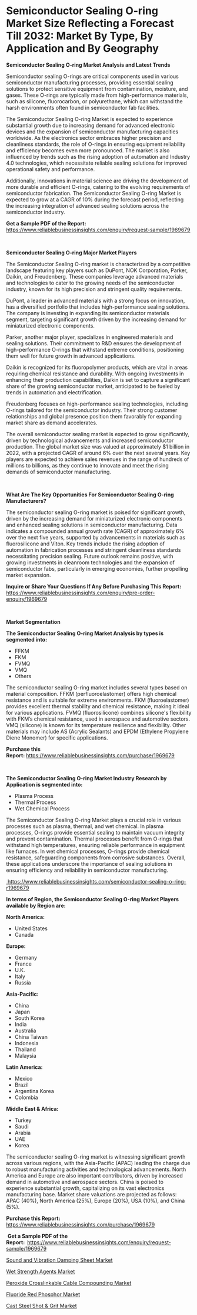 <p><h1>Semiconductor Sealing O-ring Market Size Reflecting a Forecast Till 2032: Market By Type, By Application and By Geography</h1></p><p><strong>Semiconductor Sealing O-ring Market Analysis and Latest Trends</strong></p>
<p><p>Semiconductor sealing O-rings are critical components used in various semiconductor manufacturing processes, providing essential sealing solutions to protect sensitive equipment from contamination, moisture, and gases. These O-rings are typically made from high-performance materials, such as silicone, fluorocarbon, or polyurethane, which can withstand the harsh environments often found in semiconductor fab facilities.</p><p>The Semiconductor Sealing O-ring Market is expected to experience substantial growth due to increasing demand for advanced electronic devices and the expansion of semiconductor manufacturing capacities worldwide. As the electronics sector embraces higher precision and cleanliness standards, the role of O-rings in ensuring equipment reliability and efficiency becomes even more pronounced. The market is also influenced by trends such as the rising adoption of automation and Industry 4.0 technologies, which necessitate reliable sealing solutions for improved operational safety and performance.</p><p>Additionally, innovations in material science are driving the development of more durable and efficient O-rings, catering to the evolving requirements of semiconductor fabrication. The Semiconductor Sealing O-ring Market is expected to grow at a CAGR of 10% during the forecast period, reflecting the increasing integration of advanced sealing solutions across the semiconductor industry.</p></p>
<p><strong>Get a Sample PDF of the Report:&nbsp;</strong> <a href="https://www.reliablebusinessinsights.com/enquiry/request-sample/1969679?utm_campaign=1121&utm_medium=2&utm_source=Github&utm_content=ia&utm_term=04022025&utm_id=semiconductor-sealing-o-ring">https://www.reliablebusinessinsights.com/enquiry/request-sample/1969679</a></p>
<p>&nbsp;</p>
<p><strong>Semiconductor Sealing O-ring Major Market Players</strong></p>
<p><p>The Semiconductor Sealing O-ring market is characterized by a competitive landscape featuring key players such as DuPont, NOK Corporation, Parker, Daikin, and Freudenberg. These companies leverage advanced materials and technologies to cater to the growing needs of the semiconductor industry, known for its high precision and stringent quality requirements.</p><p>DuPont, a leader in advanced materials with a strong focus on innovation, has a diversified portfolio that includes high-performance sealing solutions. The company is investing in expanding its semiconductor materials segment, targeting significant growth driven by the increasing demand for miniaturized electronic components.</p><p>Parker, another major player, specializes in engineered materials and sealing solutions. Their commitment to R&D ensures the development of high-performance O-rings that withstand extreme conditions, positioning them well for future growth in advanced applications.</p><p>Daikin is recognized for its fluoropolymer products, which are vital in areas requiring chemical resistance and durability. With ongoing investments in enhancing their production capabilities, Daikin is set to capture a significant share of the growing semiconductor market, anticipated to be fueled by trends in automation and electrification.</p><p>Freudenberg focuses on high-performance sealing technologies, including O-rings tailored for the semiconductor industry. Their strong customer relationships and global presence position them favorably for expanding market share as demand accelerates.</p><p>The overall semiconductor sealing market is expected to grow significantly, driven by technological advancements and increased semiconductor production. The global market size was valued at approximately $1 billion in 2022, with a projected CAGR of around 6% over the next several years. Key players are expected to achieve sales revenues in the range of hundreds of millions to billions, as they continue to innovate and meet the rising demands of semiconductor manufacturing.</p></p>
<p>&nbsp;</p>
<p><strong>What Are The Key Opportunities For Semiconductor Sealing O-ring Manufacturers?</strong></p>
<p><p>The semiconductor sealing O-ring market is poised for significant growth, driven by the increasing demand for miniaturized electronic components and enhanced sealing solutions in semiconductor manufacturing. Data indicates a compounded annual growth rate (CAGR) of approximately 6% over the next five years, supported by advancements in materials such as fluorosilicone and Viton. Key trends include the rising adoption of automation in fabrication processes and stringent cleanliness standards necessitating precision sealing. Future outlook remains positive, with growing investments in cleanroom technologies and the expansion of semiconductor fabs, particularly in emerging economies, further propelling market expansion.</p></p>
<p><strong>Inquire or Share Your Questions If Any Before Purchasing This Report:</strong> <a href="https://www.reliablebusinessinsights.com/enquiry/pre-order-enquiry/1969679?utm_campaign=1121&utm_medium=2&utm_source=Github&utm_content=ia&utm_term=04022025&utm_id=semiconductor-sealing-o-ring">https://www.reliablebusinessinsights.com/enquiry/pre-order-enquiry/1969679</a></p>
<p>&nbsp;</p>
<p><strong>Market Segmentation</strong></p>
<p><strong>The Semiconductor Sealing O-ring Market Analysis by types is segmented into:</strong></p>
<p><ul><li>FFKM</li><li>FKM</li><li>FVMQ</li><li>VMQ</li><li>Others</li></ul></p>
<p><p>The semiconductor sealing O-ring market includes several types based on material composition. FFKM (perfluoroelastomer) offers high chemical resistance and is suitable for extreme environments. FKM (fluoroelastomer) provides excellent thermal stability and chemical resistance, making it ideal for various applications. FVMQ (fluorosilicone) combines silicone's flexibility with FKM’s chemical resistance, used in aerospace and automotive sectors. VMQ (silicone) is known for its temperature resilience and flexibility. Other materials may include AS (Acrylic Sealants) and EPDM (Ethylene Propylene Diene Monomer) for specific applications.</p></p>
<p><strong>Purchase this Report:&nbsp;</strong><a href="https://www.reliablebusinessinsights.com/purchase/1969679?utm_campaign=1121&utm_medium=2&utm_source=Github&utm_content=ia&utm_term=04022025&utm_id=semiconductor-sealing-o-ring">https://www.reliablebusinessinsights.com/purchase/1969679</a></p>
<p>&nbsp;</p>
<p><strong>The Semiconductor Sealing O-ring Market Industry Research by Application is segmented into:</strong></p>
<p><ul><li>Plasma Process</li><li>Thermal Process</li><li>Wet Chemical Process</li></ul></p>
<p><p>The Semiconductor Sealing O-ring Market plays a crucial role in various processes such as plasma, thermal, and wet chemical. In plasma processes, O-rings provide essential sealing to maintain vacuum integrity and prevent contamination. Thermal processes benefit from O-rings that withstand high temperatures, ensuring reliable performance in equipment like furnaces. In wet chemical processes, O-rings provide chemical resistance, safeguarding components from corrosive substances. Overall, these applications underscore the importance of sealing solutions in ensuring efficiency and reliability in semiconductor manufacturing.</p></p>
<p><a href="https://www.reliablebusinessinsights.com/semiconductor-sealing-o-ring-r1969679?utm_campaign=1121&utm_medium=2&utm_source=Github&utm_content=ia&utm_term=04022025&utm_id=semiconductor-sealing-o-ring">&nbsp;https://www.reliablebusinessinsights.com/semiconductor-sealing-o-ring-r1969679</a></p>
<p><strong>In terms of Region, the Semiconductor Sealing O-ring Market Players available by Region are:</strong></p>
<p>
    <p> <strong> North America: </strong>
        <ul>
            <li>United States</li>
            <li>Canada</li>
        </ul>
        </p> 
    <p> <strong> Europe: </strong>
        <ul>
            <li>Germany</li>
            <li>France</li>
            <li>U.K.</li>
            <li>Italy</li>
            <li>Russia</li>
        </ul>
        </p> 
    <p> <strong> Asia-Pacific: </strong>
        <ul>
            <li>China</li>
            <li>Japan</li>
            <li>South Korea</li>
            <li>India</li>
            <li>Australia</li>
            <li>China Taiwan</li>
            <li>Indonesia</li>
            <li>Thailand</li>
            <li>Malaysia</li>
        </ul>
        </p> 
    <p> <strong> Latin America: </strong>
        <ul>
            <li>Mexico</li>
            <li>Brazil</li>
            <li>Argentina Korea</li>
            <li>Colombia</li>
        </ul>
        </p> 
    <p> <strong> Middle East & Africa: </strong>
        <ul>
            <li>Turkey</li>
            <li>Saudi</li>
            <li>Arabia</li>
            <li>UAE</li>
            <li>Korea</li>
        </ul>
    </p>
    </p>
<p><p>The semiconductor sealing O-ring market is witnessing significant growth across various regions, with the Asia-Pacific (APAC) leading the charge due to robust manufacturing activities and technological advancements. North America and Europe are also important contributors, driven by increased demand in automotive and aerospace sectors. China is poised to experience substantial growth, capitalizing on its vast electronics manufacturing base. Market share valuations are projected as follows: APAC (40%), North America (25%), Europe (20%), USA (10%), and China (5%).</p></p>
<p><strong>Purchase this Report: </strong><a href="https://www.reliablebusinessinsights.com/purchase/1969679?utm_campaign=1121&utm_medium=2&utm_source=Github&utm_content=ia&utm_term=04022025&utm_id=semiconductor-sealing-o-ring">https://www.reliablebusinessinsights.com/purchase/1969679</a></p>
<p>&nbsp;<strong>Get a Sample PDF of the Report:&nbsp;&nbsp;</strong><a href="https://www.reliablebusinessinsights.com/enquiry/request-sample/1969679?utm_campaign=1121&utm_medium=2&utm_source=Github&utm_content=ia&utm_term=04022025&utm_id=semiconductor-sealing-o-ring">https://www.reliablebusinessinsights.com/enquiry/request-sample/1969679</a></p>
<p><strong></strong></p>
<p><p><a href="https://github.com/eusoffyhanty/Market-Research-Report-List-1/blob/main/sound-and-vibration-damping-sheet-market.md?utm_campaign=1121&utm_medium=2&utm_source=Github&utm_content=ia&utm_term=04022025&utm_id=semiconductor-sealing-o-ring">Sound and Vibration Damping Sheet Market</a></p><p><a href="https://github.com/memorirummy/Market-Research-Report-List-1/blob/main/wet-strength-agents-market.md?utm_campaign=1121&utm_medium=2&utm_source=Github&utm_content=ia&utm_term=04022025&utm_id=semiconductor-sealing-o-ring">Wet Strength Agents Market</a></p><p><a href="https://github.com/alasmyayock/Market-Research-Report-List-1/blob/main/peroxide-crosslinkable-cable-compounding-market.md?utm_campaign=1121&utm_medium=2&utm_source=Github&utm_content=ia&utm_term=04022025&utm_id=semiconductor-sealing-o-ring">Peroxide Crosslinkable Cable Compounding Market</a></p><p><a href="https://github.com/aksayvoogdt/Market-Research-Report-List-1/blob/main/fluoride-red-phosphor-market.md?utm_campaign=1121&utm_medium=2&utm_source=Github&utm_content=ia&utm_term=04022025&utm_id=semiconductor-sealing-o-ring">Fluoride Red Phosphor Market</a></p><p><a href="https://github.com/itayjedhe/Market-Research-Report-List-1/blob/main/cast-steel-shot-grit-market.md?utm_campaign=1121&utm_medium=2&utm_source=Github&utm_content=ia&utm_term=04022025&utm_id=semiconductor-sealing-o-ring">Cast Steel Shot & Grit Market</a></p></p>